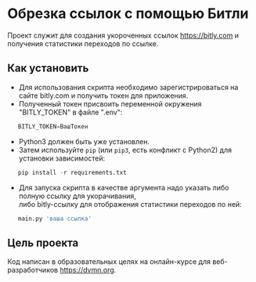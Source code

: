 # Обрезка ссылок с помощью Битли

Проект служит для создания укороченных ссылок https://bitly.com и получения статистики переходов по ссылке.

## Как установить
 - Для использования скрипта необходимо зарегистрироваться на сайте bitly.com и получить токен для приложения.  
 - Полученный токен присвоить переменной окружения "BITLY_TOKEN" в файле ".env":  
```python 
   BITLY_TOKEN=ВашТокен
```   
 - Python3 должен быть уже установлен.   
 - Затем используйте `pip` (или `pip3`, есть конфликт с Python2) для установки зависимостей:  
```python
   pip install -r requirements.txt
   ```
 - Для запуска скрипта в качестве аргумента надо указать либо полную ссылку для укорачивания,  
либо bitly-ссылку для отображения статистики переходов по ней:  
```python
   main.py 'ваша ссылка'
   ```

## Цель проекта
Код написан в образовательных целях на онлайн-курсе для веб-разработчиков https://dvmn.org.
 
